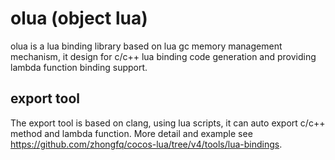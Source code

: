 # olua (object lua)
olua is a lua binding library based on lua gc memory management mechanism, it design for c/c++ lua binding code generation and providing lambda function binding support.

## export tool

The export tool is based on clang, using lua scripts, it can auto export c/c++ method and lambda function. More detail and example see https://github.com/zhongfq/cocos-lua/tree/v4/tools/lua-bindings.
